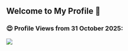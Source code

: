 ## Welcome to My Profile 👋

<h3>😍 Profile Views from 31 October 2025:</h3>
<a href="https://github.com/appleseedev">
    <img src="https://count.getloli.com/@:appleseedev?theme=kasuterura-2" />
</a>

